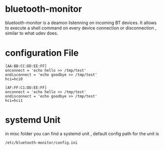 # bluetooth-monitor

bluetooth-monitor is a deamon listenning on incoming BT devices. 
It allows to execute a shell command on every device connection or disconnection , similar to what udev does.

# configuration File
```
[AA:BB:CC:DD:EE:FF]
onconnect = 'echo hello >> /tmp/test'
ondisconnect = 'echo goodbye >> /tmp/test'
hci=hci0

[AF:FF:C1:DD:EE:FF]
onconnect = 'echo hello >> /tmp/test'
ondisconnect = 'echo goodbye >> /tmp/test'
hci=hci1
```

# systemd Unit
in misc folder you can find a systemd unit , default config path for the unit is 

```
/etc/bluetooth-monitor/config.ini
```

